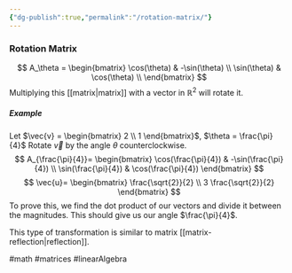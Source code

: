 ```yaml
---
{"dg-publish":true,"permalink":"/rotation-matrix/"}
---
```


### Rotation Matrix
$$
A_\theta = 
\begin{bmatrix}
	\cos(\theta) & -\sin(\theta) \\
	\sin(\theta) & \cos(\theta) \\
\end{bmatrix}
$$
Multiplying this [[matrix|matrix]] with a vector in $\mathbb{R}^2$ will rotate it.

##### Example
Let $\vec{v} = \begin{bmatrix} 2 \\ 1 \end{bmatrix}$, $\theta = \frac{\pi}{4}$
Rotate $\vec{v}$ by the angle $\theta$ counterclockwise.
$$
A_{\frac{\pi}{4}}=
\begin{bmatrix}
	\cos(\frac{\pi}{4}) & -\sin(\frac{\pi}{4}) \\
	\sin(\frac{\pi}{4}) & \cos(\frac{\pi}{4})
\end{bmatrix}
$$
$$
\vec{u}=
\begin{bmatrix}
	\frac{\sqrt{2}}{2} \\
	3 \frac{\sqrt{2}}{2}
\end{bmatrix}
$$
To prove this, we find the dot product of our vectors and divide it between the magnitudes. This should give us our angle $\frac{\pi}{4}$.

This type of transformation is similar to matrix [[matrix-reflection|reflection]].

#math #matrices #linearAlgebra 
